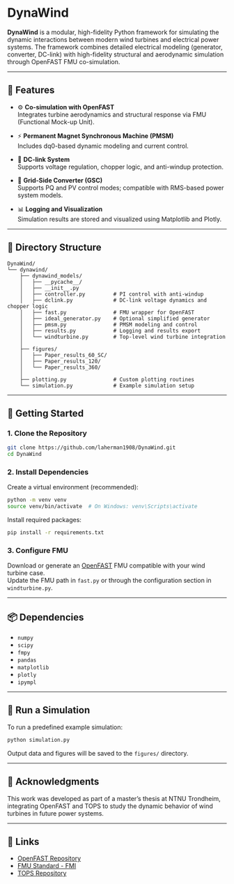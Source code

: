 # DynaWind

**DynaWind** is a modular, high-fidelity Python framework for simulating the dynamic interactions between modern wind turbines and electrical power systems. The framework combines detailed electrical modeling (generator, converter, DC-link) with high-fidelity structural and aerodynamic simulation through OpenFAST FMU co-simulation.

---

## 🔧 Features

- ⚙️ **Co-simulation with OpenFAST**  
  Integrates turbine aerodynamics and structural response via FMU (Functional Mock-up Unit).

- ⚡ **Permanent Magnet Synchronous Machine (PMSM)**  
  Includes dq0-based dynamic modeling and current control.

- 🔋 **DC-link System**  
  Supports voltage regulation, chopper logic, and anti-windup protection.

- 🔌 **Grid-Side Converter (GSC)**  
  Supports PQ and PV control modes; compatible with RMS-based power system models.

- 📊 **Logging and Visualization**  
  Simulation results are stored and visualized using Matplotlib and Plotly.

---

## 📁 Directory Structure

```
DynaWind/
└── dynawind/
    ├── dynawind_models/
    │   ├── __pycache__/
    │   ├── __init__.py
    │   ├── controller.py         # PI control with anti-windup
    │   ├── dclink.py             # DC-link voltage dynamics and chopper logic
    │   ├── fast.py               # FMU wrapper for OpenFAST
    │   ├── ideal_generator.py    # Optional simplified generator
    │   ├── pmsm.py               # PMSM modeling and control
    │   ├── results.py            # Logging and results export
    │   └── windturbine.py        # Top-level wind turbine integration
    │
    ├── figures/
    │   ├── Paper_results_60_SC/
    │   ├── Paper_results_120/
    │   └── Paper_results_360/
    │
    ├── plotting.py               # Custom plotting routines
    └── simulation.py             # Example simulation setup
```

---

## 🚀 Getting Started

### 1. Clone the Repository

```bash
git clone https://github.com/laherman1908/DynaWind.git
cd DynaWind
```

### 2. Install Dependencies

Create a virtual environment (recommended):

```bash
python -m venv venv
source venv/bin/activate  # On Windows: venv\Scripts\activate
```

Install required packages:

```bash
pip install -r requirements.txt
```

### 3. Configure FMU

Download or generate an [OpenFAST](https://github.com/OpenFAST/openfast) FMU compatible with your wind turbine case.  
Update the FMU path in `fast.py` or through the configuration section in `windturbine.py`.

---

## 📦 Dependencies

- `numpy`
- `scipy`
- `fmpy`
- `pandas`
- `matplotlib`
- `plotly`
- `ipympl`


---

## 🧪 Run a Simulation

To run a predefined example simulation:

```bash
python simulation.py
```

Output data and figures will be saved to the `figures/` directory.

---

## 🤝 Acknowledgments

This work was developed as part of a master’s thesis at NTNU Trondheim, integrating OpenFAST and TOPS to study the dynamic behavior of wind turbines in future power systems.

---

## 🔗 Links

- [OpenFAST Repository](https://github.com/OpenFAST/openfast)  
- [FMU Standard - FMI](https://fmi-standard.org/)
- [TOPS Repository](https://github.com/hallvar-h/TOPS)
